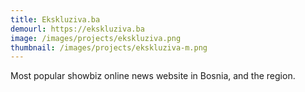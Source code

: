 ```yaml
---
title: Ekskluziva.ba
demourl: https://ekskluziva.ba
image: /images/projects/ekskluziva.png
thumbnail: /images/projects/ekskluziva-m.png
--- 
```


Most popular showbiz online news website in Bosnia, and the region.